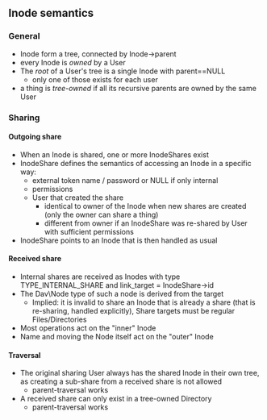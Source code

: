 ## Inode semantics

### General

- Inode form a tree, connected by Inode->parent
- every Inode is *owned* by a User
- The *root* of a User's tree is a single Inode with parent==NULL
  - only one of those exists for each user
- a thing is *tree-owned* if all its recursive parents are owned by the same User


### Sharing

#### Outgoing share

- When an Inode is shared, one or more InodeShares exist
- InodeShare defines the semantics of accessing an Inode in a specific way:
  - external token name / password or NULL if only internal
  - permissions
  - User that created the share
    - identical to owner of the Inode when new shares are created (only the owner can share a thing)
    - different from owner if an InodeShare was re-shared by User with sufficient permissions
- InodeShare points to an Inode that is then handled as usual

#### Received share

- Internal shares are received as Inodes with type TYPE_INTERNAL_SHARE and link_target = InodeShare->id
- The Dav\Node type of such a node is derived from the target
  - Implied: it is invalid to share an Inode that is already a share (that is re-sharing, handled explicitly), Share targets must be regular Files/Directories
- Most operations act on the "inner" Inode
- Name and moving the Node itself act on the "outer" Inode

#### Traversal

- The original sharing User always has the shared Inode in their own tree, as creating a sub-share from a received share is not allowed
  - parent-traversal works
- A received share can only exist in a tree-owned Directory
  - parent-traversal works